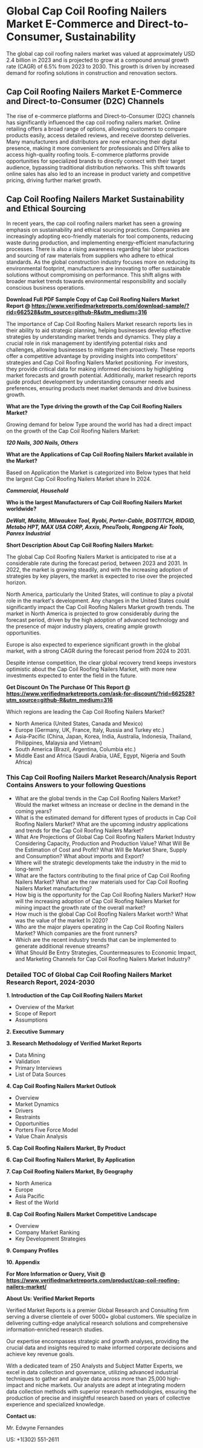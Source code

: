 <h1>Global Cap Coil Roofing Nailers Market E-Commerce and Direct-to-Consumer, Sustainability</h1><p class=""><p>The global cap coil roofing nailers market was valued at approximately USD 2.4 billion in 2023 and is projected to grow at a compound annual growth rate (CAGR) of 6.5% from 2023 to 2030. This growth is driven by increased demand for roofing solutions in construction and renovation sectors.</p><h2>Cap Coil Roofing Nailers Market E-Commerce and Direct-to-Consumer (D2C) Channels</h2><p>The rise of e-commerce platforms and Direct-to-Consumer (D2C) channels has significantly influenced the cap coil roofing nailers market. Online retailing offers a broad range of options, allowing customers to compare products easily, access detailed reviews, and receive doorstep deliveries. Many manufacturers and distributors are now enhancing their digital presence, making it more convenient for professionals and DIYers alike to access high-quality roofing tools. E-commerce platforms provide opportunities for specialized brands to directly connect with their target audience, bypassing traditional distribution networks. This shift towards online sales has also led to an increase in product variety and competitive pricing, driving further market growth.</p><h2>Cap Coil Roofing Nailers Market Sustainability and Ethical Sourcing</h2><p>In recent years, the cap coil roofing nailers market has seen a growing emphasis on sustainability and ethical sourcing practices. Companies are increasingly adopting eco-friendly materials for tool components, reducing waste during production, and implementing energy-efficient manufacturing processes. There is also a rising awareness regarding fair labor practices and sourcing of raw materials from suppliers who adhere to ethical standards. As the global construction industry focuses more on reducing its environmental footprint, manufacturers are innovating to offer sustainable solutions without compromising on performance. This shift aligns with broader market trends towards environmental responsibility and socially conscious business operations.</p></p><p class=""><strong>Download Full PDF Sample Copy of Cap Coil Roofing Nailers Market Report @ <a href="https://www.verifiedmarketreports.com/download-sample/?rid=662528&utm_source=github-R&utm_medium=316" target="_blank">https://www.verifiedmarketreports.com/download-sample/?rid=662528&utm_source=github-R&utm_medium=316</a></strong></p><p>The importance of&nbsp;Cap Coil Roofing Nailers Market research reports lies in their ability to aid strategic planning, helping businesses develop effective strategies by understanding market trends and dynamics. They play a crucial role in risk management by identifying potential risks and challenges, allowing businesses to mitigate them proactively. These reports offer a competitive advantage by providing insights into competitors' strategies and Cap Coil Roofing Nailers Market positioning. For investors, they provide critical data for making informed decisions by highlighting market forecasts and growth potential. Additionally, market research reports guide product development by understanding consumer needs and preferences, ensuring products meet market demands and drive business growth.</p><p><strong>What are the&nbsp;Type driving the growth of the Cap Coil Roofing Nailers Market?</strong></p><p id="" class="">Growing demand for below Type around the world has had a direct impact on the growth of the Cap Coil Roofing Nailers Market:</p><p class=""><em><strong>120 Nails, 300 Nails, Others</strong></em></p><p class=""><strong>What are the&nbsp;Applications&nbsp;of Cap Coil Roofing Nailers Market available in the Market?</strong></p><p id="" class="">Based on Application the Market is categorized into Below types that held the largest Cap Coil Roofing Nailers Market share In 2024.</p><p class=""><em><strong>Commercial, Household</strong></em></p><p class=""><strong>Who is the largest Manufacturers of Cap Coil Roofing Nailers Market worldwide?</strong></p><p><em><strong>DeWalt, Makita, Milwaukee Tool, Ryobi, Porter-Cable, BOSTITCH, RIDGID, Metabo HPT, MAX USA CORP, Axxis, PneuTools, Rongpeng Air Tools, Panrex Industrial</strong></em></p><p id="" class=""><strong>Short Description About Cap Coil Roofing Nailers Market:</strong></p><p>The global Cap Coil Roofing Nailers Market is anticipated to rise at a considerable rate during the forecast period, between 2023 and 2031. In 2022, the market is growing steadily, and with the increasing adoption of strategies by key players, the market is expected to rise over the projected horizon.</p><p>North America, particularly the United States, will continue to play a pivotal role in the market's development. Any changes in the United States could significantly impact the Cap Coil Roofing Nailers Market growth trends. The market in North America is projected to grow considerably during the forecast period, driven by the high adoption of advanced technology and the presence of major industry players, creating ample growth opportunities.</p><p>Europe is also expected to experience significant growth in the global market, with a strong CAGR during the forecast period from 2024 to 2031.</p><p>Despite intense competition, the clear global recovery trend keeps investors optimistic about the Cap Coil Roofing Nailers Market, with more new investments expected to enter the field in the future.</p><p id="" class=""><strong>Get Discount On The Purchase Of This Report @ <a href="https://www.verifiedmarketreports.com/ask-for-discount/?rid=662528?utm_source=github-R&utm_medium=316" target="_blank">https://www.verifiedmarketreports.com/ask-for-discount/?rid=662528?utm_source=github-R&utm_medium=316</a></strong></p><p class="">Which regions are leading the Cap Coil Roofing Nailers Market?</p><ul><li>North America (United States, Canada and Mexico)</li><li>Europe (Germany, UK, France, Italy, Russia and Turkey etc.)</li><li>Asia-Pacific (China, Japan, Korea, India, Australia, Indonesia, Thailand, Philippines, Malaysia and Vietnam)</li><li>South America (Brazil, Argentina, Columbia etc.)</li><li>Middle East and Africa (Saudi Arabia, UAE, Egypt, Nigeria and South Africa)</li></ul><h3 id="" class="">This Cap Coil Roofing Nailers Market Research/Analysis Report Contains Answers to your following Questions</h3><ul><li>What are the global trends in the Cap Coil Roofing Nailers Market? Would the market witness an increase or decline in the demand in the coming years?</li><li>What is the estimated demand for different types of products in Cap Coil Roofing Nailers Market? What are the upcoming industry applications and trends for the Cap Coil Roofing Nailers Market?</li><li>What Are Projections of Global Cap Coil Roofing Nailers Market Industry Considering Capacity, Production and Production Value? What Will Be the Estimation of Cost and Profit? What Will Be Market Share, Supply and Consumption? What about imports and Export?</li><li>Where will the strategic developments take the industry in the mid to long-term?</li><li>What are the factors contributing to the final price of Cap Coil Roofing Nailers Market? What are the raw materials used for Cap Coil Roofing Nailers Market manufacturing?</li><li>How big is the opportunity for the Cap Coil Roofing Nailers Market? How will the increasing adoption of Cap Coil Roofing Nailers Market for mining impact the growth rate of the overall market?</li><li>How much is the global Cap Coil Roofing Nailers Market worth? What was the value of the market In 2020?</li><li>Who are the major players operating in the Cap Coil Roofing Nailers Market? Which companies are the front runners?</li><li>Which are the recent industry trends that can be implemented to generate additional revenue streams?</li><li>What Should Be Entry Strategies, Countermeasures to Economic Impact, and Marketing Channels for Cap Coil Roofing Nailers Market Industry?</li></ul><h3 id="" class="">Detailed TOC of Global Cap Coil Roofing Nailers Market Research Report, 2024-2030</h3><p id="" class=""><strong>1. Introduction of the Cap Coil Roofing Nailers Market</strong></p><ul><li>Overview of the Market</li><li>Scope of Report</li><li>Assumptions</li></ul><p id="" class=""><strong>2. Executive Summary</strong></p><p id="" class=""><strong>3. Research Methodology of Verified Market Reports</strong></p><ul><li>Data Mining</li><li>Validation</li><li>Primary Interviews</li><li>List of Data Sources</li></ul><p id="" class=""><strong>4. Cap Coil Roofing Nailers Market Outlook</strong></p><ul><li>Overview</li><li>Market Dynamics</li><li>Drivers</li><li>Restraints</li><li>Opportunities</li><li>Porters Five Force Model</li><li>Value Chain Analysis</li></ul><p id="" class=""><strong>5. Cap Coil Roofing Nailers Market, By Product</strong></p><p id="" class=""><strong>6. Cap Coil Roofing Nailers Market, By Application</strong></p><p id="" class=""><strong>7. Cap Coil Roofing Nailers Market, By Geography</strong></p><ul><li>North America</li><li>Europe</li><li>Asia Pacific</li><li>Rest of the World</li></ul><p id="" class=""><strong>8. Cap Coil Roofing Nailers Market Competitive Landscape</strong></p><ul><li>Overview</li><li>Company Market Ranking</li><li>Key Development Strategies</li></ul><p id="" class=""><strong>9. Company Profiles</strong></p><p id="" class=""><strong>10. Appendix</strong></p><p id="" class=""><strong>For More Information or Query, Visit @ <a href="https://www.verifiedmarketreports.com/product/cap-coil-roofing-nailers-market/" target="_blank">https://www.verifiedmarketreports.com/product/cap-coil-roofing-nailers-market/</a></strong></p><p id="" class=""><strong>About Us: Verified Market Reports</strong></p><p id="" class="">Verified Market Reports is a premier Global Research and Consulting firm serving a diverse clientele of over 5000+ global customers. We specialize in delivering cutting-edge analytical research solutions and comprehensive information-enriched research studies.</p><p id="" class="">Our expertise encompasses strategic and growth analyses, providing the crucial data and insights required to make informed corporate decisions and achieve key revenue goals.</p><p id="" class="">With a dedicated team of 250 Analysts and Subject Matter Experts, we excel in data collection and governance, utilizing advanced industrial techniques to gather and analyze data across more than 25,000 high-impact and niche markets. Our analysts are adept at integrating modern data collection methods with superior research methodologies, ensuring the production of precise and insightful research based on years of collective experience and specialized knowledge.</p><p id="" class=""><strong>Contact us:</strong></p><p id="" class="">Mr. Edwyne Fernandes</p><p id="" class="">US: +1(302) 551-2611</p>